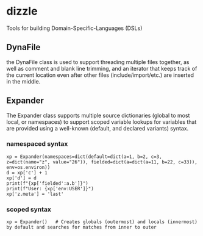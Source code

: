 # dizzle
Tools for building Domain-Specific-Languages (DSLs)

## DynaFile
the DynaFile class is used to support threading multiple files together, as well as comment and blank line trimming,
and an iterator that keeps track of the current location even after other files (include/import/etc.) are inserted in the middle.

## Expander
The Expander class supports multiple source dictionaries (global to most local, or namespaces) to support scoped variable lookups for variables that
are provided using a well-known (default, and declared variants) syntax.

### namespaced syntax
```
xp = Expander(namespaces=dict(default=dict(a=1, b=2, c=3, z=dict(name="z", value="26")), fielded=dict(a=dict(a=11, b=22, c=33)), env=os.environ))
d = xp['c'] + 1
xp['d'] = d
print(f"{xp['fielded':a.b']}")
print(f"User: {xp['env:USER']}")
xp['z.meta'] = 'last'
```

### scoped syntax
```
xp = Expander()   # Creates globals (outermost) and locals (innermost) by default and searches for matches from inner to outer
```


